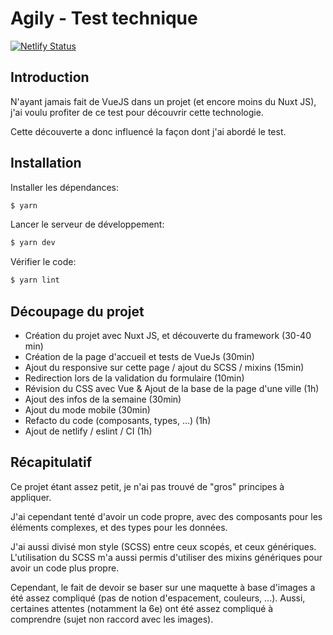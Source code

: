 # Agily - Test technique

[![Netlify Status](https://api.netlify.com/api/v1/badges/6db76d3f-dce8-476b-9593-2a7a7669cd81/deploy-status)](https://app.netlify.com/sites/dulcet-pie-3873ce/deploys)

## Introduction

N'ayant jamais fait de VueJS dans un projet (et encore moins du Nuxt JS), j'ai voulu profiter de ce test pour découvrir
cette technologie.

Cette découverte a donc influencé la façon dont j'ai abordé le test.

## Installation

Installer les dépendances:

```bash
$ yarn
```

Lancer le serveur de développement:

```bash
$ yarn dev
```

Vérifier le code:

```bash
$ yarn lint
```

## Découpage du projet

- Création du projet avec Nuxt JS, et découverte du framework (30-40 min)
- Création de la page d'accueil et tests de VueJs (30min)
- Ajout du responsive sur cette page / ajout du SCSS / mixins (15min)
- Redirection lors de la validation du formulaire (10min)
- Révision du CSS avec Vue & Ajout de la base de la page d'une ville (1h)
- Ajout des infos de la semaine (30min)
- Ajout du mode mobile (30min)
- Refacto du code (composants, types, ...) (1h)
- Ajout de netlify / eslint / CI (1h)

## Récapitulatif

Ce projet étant assez petit, je n'ai pas trouvé de "gros" principes à appliquer.

J'ai cependant tenté d'avoir un code propre, avec des composants pour les éléments complexes, et des types pour les
données.

J'ai aussi divisé mon style (SCSS) entre ceux scopés, et ceux génériques. L'utilisation du SCSS m'a aussi permis
d'utiliser des mixins génériques pour avoir un code plus propre.

Cependant, le fait de devoir se baser sur une maquette à base d'images a été assez compliqué (pas de notion d'espacement,
couleurs, ...). Aussi, certaines attentes (notamment la 6e) ont été assez compliqué à comprendre (sujet non raccord avec
les images).

